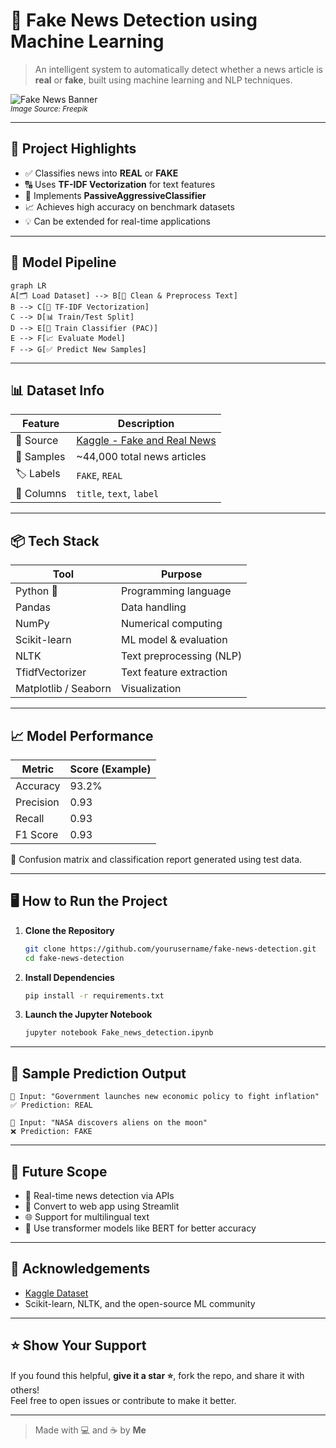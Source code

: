 # 📰 Fake News Detection using Machine Learning

> An intelligent system to automatically detect whether a news article is **real** or **fake**, built using machine learning and NLP techniques.

![Fake News Banner](https://img.freepik.com/premium-vector/fake-news-banner_118339-59.jpg)  
<sup><i>Image Source: Freepik</i></sup>

---

## 🚀 Project Highlights

- ✅ Classifies news into **REAL** or **FAKE**
- 🔠 Uses **TF-IDF Vectorization** for text features
- 🤖 Implements **PassiveAggressiveClassifier**
- 📈 Achieves high accuracy on benchmark datasets
- 💡 Can be extended for real-time applications

---

## 🧠 Model Pipeline

```mermaid
graph LR
A[🗂️ Load Dataset] --> B[🧹 Clean & Preprocess Text]
B --> C[🧾 TF-IDF Vectorization]
C --> D[📊 Train/Test Split]
D --> E[🧠 Train Classifier (PAC)]
E --> F[📈 Evaluate Model]
F --> G[✅ Predict New Samples]
```

---

## 📊 Dataset Info

| Feature      | Description                                 |
|--------------|---------------------------------------------|
| 📁 Source     | [Kaggle - Fake and Real News](https://www.kaggle.com/clmentbisaillon/fake-and-real-news-dataset) |
| 📄 Samples    | ~44,000 total news articles                |
| 🏷️ Labels     | `FAKE`, `REAL`                              |
| 📝 Columns    | `title`, `text`, `label`                   |

---

## 📦 Tech Stack

| Tool         | Purpose                    |
|--------------|----------------------------|
| Python 🐍     | Programming language        |
| Pandas       | Data handling               |
| NumPy        | Numerical computing         |
| Scikit-learn | ML model & evaluation       |
| NLTK         | Text preprocessing (NLP)    |
| TfidfVectorizer | Text feature extraction |
| Matplotlib / Seaborn | Visualization      |

---

## 📈 Model Performance

| Metric       | Score (Example) |
|--------------|-----------------|
| Accuracy     | 93.2%           |
| Precision    | 0.93            |
| Recall       | 0.93            |
| F1 Score     | 0.93            |

🧪 Confusion matrix and classification report generated using test data.

---

## 🖥️ How to Run the Project

1. **Clone the Repository**
   ```bash
   git clone https://github.com/yourusername/fake-news-detection.git
   cd fake-news-detection
   ```

2. **Install Dependencies**
   ```bash
   pip install -r requirements.txt
   ```

3. **Launch the Jupyter Notebook**
   ```bash
   jupyter notebook Fake_news_detection.ipynb
   ```

---

## 🧾 Sample Prediction Output

```plaintext
📰 Input: "Government launches new economic policy to fight inflation"
✅ Prediction: REAL

📰 Input: "NASA discovers aliens on the moon"
❌ Prediction: FAKE
```

---

## 🔮 Future Scope

- 🔁 Real-time news detection via APIs
- 📱 Convert to web app using Streamlit
- 🌐 Support for multilingual text
- 🧠 Use transformer models like BERT for better accuracy

---

## 🙌 Acknowledgements

- [Kaggle Dataset](https://www.kaggle.com/clmentbisaillon/fake-and-real-news-dataset)
- Scikit-learn, NLTK, and the open-source ML community

---

## ⭐ Show Your Support

If you found this helpful, **give it a star ⭐**, fork the repo, and share it with others!  
Feel free to open issues or contribute to make it better.

---

> Made with 💻 and ☕ by **Me**
